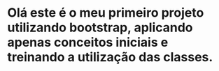  # Olá este é o meu primeiro projeto utilizando bootstrap, aplicando apenas conceitos iniciais e treinando a utilização das classes.
